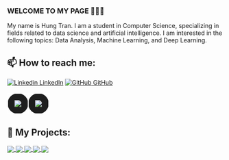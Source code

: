 ### WELCOME TO MY PAGE 👋👋👋
My name is Hung Tran. I am a student in Computer Science, specializing in fields related to data science and artificial intelligence. I am interested in the following topics: Data Analysis, Machine Learning, and Deep Learning.<br>
## 📫 How to reach me: 

[![Linkedin](https://i.stack.imgur.com/gVE0j.png) LinkedIn](https://www.linkedin.com/in/hungtran6503/) [![GitHub](https://i.stack.imgur.com/tskMh.png) GitHub](https://github.com/tqHungdev0605)


<table style="border-collapse: collapse; width: 100%; text-align: center;">
  <tr>
    <td style="border: 2px solid #ffffff; border-radius: 50px; padding: 15px; background-color: #1e1e1e;">
      <img src="https://github-readme-stats.vercel.app/api?username=tqHungdev0605&show_icons=true&include_all_commits=true&theme=transparent&hide_border=true" />
    </td>
    <td style="border: 2px solid #ffffff; border-radius: 50px; padding: 15px; background-color: #1e1e1e;">
      <img src="https://github-readme-stats.vercel.app/api/top-langs/?username=tqHungdev0605&layout=compact&theme=transparent&hide_border=true" />
    </td>
  </tr>
</table>


## 📑 My Projects:

<a href="https://github.com/tqHungdev0605/FaceDetectionCNN">
  <!-- Change the `github-readme-stats.anuraghazra1.vercel.app` to `github-readme-stats.vercel.app`  -->
  <img align="center" src="https://github-readme-stats.anuraghazra1.vercel.app/api/pin/?username=tqHungdev0605&repo=FaceDetectionCNN&theme=gotham" />
</a>
<a href="https://github.com/tqHungdev0605/lending_club_loan_analysis">
  <!-- Change the `github-readme-stats.anuraghazra1.vercel.app` to `github-readme-stats.vercel.app`  -->
  <img align="center" src="https://github-readme-stats.anuraghazra1.vercel.app/api/pin/?username=tqHungdev0605&repo=lending_club_loan_analysis&theme=monokai" />
</a>
<a href="https://github.com/tqHungdev0605/home-credit-risk-prediction">
  <!-- Change the `github-readme-stats.anuraghazra1.vercel.app` to `github-readme-stats.vercel.app`  -->
  <img align="center" src="https://github-readme-stats.anuraghazra1.vercel.app/api/pin/?username=tqHungdev0605&repo=home-credit-risk-prediction&theme=radical" />
</a> 
<a href="https://github.com/tqHungdev0605/Crawl_200_JD_DataAnalyst">
  <!-- Change the `github-readme-stats.anuraghazra1.vercel.app` to `github-readme-stats.vercel.app`  -->
  <img align="center" src="https://github-readme-stats.anuraghazra1.vercel.app/api/pin/?username=tqHungdev0605&repo=Crawl_200_JD_DataAnalyst&theme=bear" />
</a> 
<a href="https://github.com/tqHungdev0605/Web_Scraping_Python">
  <!-- Change the `github-readme-stats.anuraghazra1.vercel.app` to `github-readme-stats.vercel.app`  -->
  <img align="center" src="https://github-readme-stats.anuraghazra1.vercel.app/api/pin/?username=tqHungdev0605&repo=Web_Scraping_Python&theme=jolly" />
</a> 
